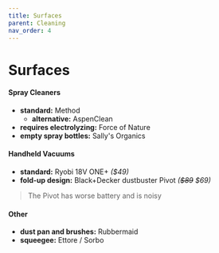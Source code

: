 ```yaml
---
title: Surfaces
parent: Cleaning
nav_order: 4
---
```

# Surfaces

#### Spray Cleaners

- **standard:** Method
	- **alternative:** AspenClean
- **requires electrolyzing:** Force of Nature
- **empty spray bottles:** Sally's Organics

#### Handheld Vacuums

- **standard:** Ryobi 18V ONE+ *($49)*
- **fold-up design:** Black+Decker dustbuster Pivot *(~~$89~~ $69)*

> The Pivot has worse battery and is noisy

#### Other

- **dust pan and brushes:** Rubbermaid
- **squeegee:** Ettore / Sorbo
